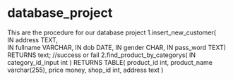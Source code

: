 # database_project
This are the procedure for our database project
1.insert_new_customer(</br>
  IN address TEXT,</br>
  IN fullname VARCHAR,
  IN dob DATE,
  IN gender CHAR, 
  IN pass_word TEXT)
  RETURNS text; //success or fail
2.find_product_by_categorys(
  IN category_id_input int
)
  	RETURNS TABLE(
		product_id int,
		product_name varchar(255),
		price money,
		shop_id int,
		address text
	)
